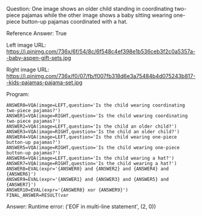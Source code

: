 Question: One image shows an older child standing in coordinating two-piece pajamas while the other image shows a baby sitting wearing one-piece button-up pajamas coordinated with a hat.

Reference Answer: True

Left image URL: https://i.pinimg.com/736x/6f/54/8c/6f548c4ef398e1b536ceb3f2c0a5357a--baby-aspen-gift-sets.jpg

Right image URL: https://i.pinimg.com/736x/f0/07/fb/f007fb318d6e3a75484b4d075243b817--kids-pajamas-pajama-set.jpg

Program:

```
ANSWER0=VQA(image=LEFT,question='Is the child wearing coordinating two-piece pajamas?')
ANSWER1=VQA(image=RIGHT,question='Is the child wearing coordinating two-piece pajamas?')
ANSWER2=VQA(image=LEFT,question='Is the child an older child?')
ANSWER3=VQA(image=RIGHT,question='Is the child an older child?')
ANSWER4=VQA(image=LEFT,question='Is the child wearing one-piece button-up pajamas?')
ANSWER5=VQA(image=RIGHT,question='Is the child wearing one-piece button-up pajamas?')
ANSWER6=VQA(image=LEFT,question='Is the child wearing a hat?')
ANSWER7=VQA(image=RIGHT,question='Is the child wearing a hat?')
ANSWER8=EVAL(expr='{ANSWER0} and {ANSWER2} and {ANSWER4} and {ANSWER6}')
ANSWER9=EVAL(expr='{ANSWER1} and {ANSWER3} and {ANSWER5} and {ANSWER7}')
ANSWER10=EVAL(expr='{ANSWER8} xor {ANSWER9}')
FINAL_ANSWER=RESULT(var
```
Answer: Runtime error: ('EOF in multi-line statement', (2, 0))

